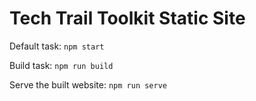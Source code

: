 # Tech Trail Toolkit Static Site

Default task: `npm start`

Build task: `npm run build`

Serve the built website: `npm run serve`
